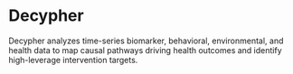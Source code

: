 # Decypher
Decypher analyzes time-series biomarker, behavioral, environmental, and health data to map causal pathways driving health outcomes and identify high-leverage intervention targets.

